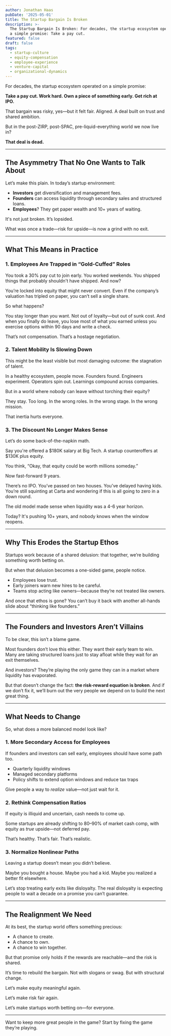 ```yaml
---
author: Jonathan Haas
pubDate: '2025-05-01'
title: The Startup Bargain Is Broken
description: >-
  The Startup Bargain Is Broken: For decades, the startup ecosystem operated on
  a simple promise: Take a pay cut.
featured: false
draft: false
tags:
  - startup-culture
  - equity-compensation
  - employee-experience
  - venture-capital
  - organizational-dynamics
---
```


For decades, the startup ecosystem operated on a simple promise:

**Take a pay cut. Work hard. Own a piece of something early. Get rich at IPO.**

That bargain was risky, yes—but it felt fair. Aligned. A deal built on trust and shared ambition.

But in the post-ZIRP, post-SPAC, pre-liquid-everything world we now live in?

**That deal is dead.**

---

## The Asymmetry That No One Wants to Talk About

Let’s make this plain. In today’s startup environment:

- **Investors** get diversification and management fees.
- **Founders** can access liquidity through secondary sales and structured loans.
- **Employees**? They get paper wealth and 10+ years of waiting.

It's not just broken. It’s lopsided.

What was once a trade—risk for upside—is now a grind with no exit.

---

## What This Means in Practice

### 1. Employees Are Trapped in “Gold-Cuffed” Roles

You took a 30% pay cut to join early. You worked weekends. You shipped things that probably shouldn't have shipped. And now?

You’re locked into equity that might never convert. Even if the company’s valuation has tripled on paper, you can’t sell a single share.

So what happens?

You stay longer than you want. Not out of loyalty—but out of sunk cost. And when you finally do leave, you lose most of what you earned unless you exercise options within 90 days and write a check.

That’s not compensation. That’s a hostage negotiation.

### 2. Talent Mobility Is Slowing Down

This might be the least visible but most damaging outcome: the stagnation of talent.

In a healthy ecosystem, people move. Founders found. Engineers experiment. Operators spin out. Learnings compound across companies.

But in a world where nobody can leave without torching their equity?

They stay. Too long. In the wrong roles. In the wrong stage. In the wrong mission.

That inertia hurts everyone.

### 3. The Discount No Longer Makes Sense

Let’s do some back-of-the-napkin math.

Say you're offered a $180K salary at Big Tech. A startup counteroffers at $130K plus equity.

You think, “Okay, that equity could be worth millions someday.”

Now fast-forward 9 years.

There’s no IPO. You’ve passed on two houses. You’ve delayed having kids. You’re still squinting at Carta and wondering if this is all going to zero in a down round.

The old model made sense when liquidity was a 4-6 year horizon.

Today? It's pushing 10+ years, and nobody knows when the window reopens.

---

## Why This Erodes the Startup Ethos

Startups work because of a shared delusion: that together, we’re building something worth betting on.

But when that delusion becomes a one-sided game, people notice.

- Employees lose trust.
- Early joiners warn new hires to be careful.
- Teams stop acting like owners—because they’re not treated like owners.

And once that ethos is gone? You can’t buy it back with another all-hands slide about “thinking like founders.”

---

## The Founders and Investors Aren’t Villains

To be clear, this isn’t a blame game.

Most founders don’t love this either. They want their early team to win. Many are taking structured loans just to stay afloat while they wait for an exit themselves.

And investors? They’re playing the only game they can in a market where liquidity has evaporated.

But that doesn’t change the fact: **the risk-reward equation is broken**. And if we don’t fix it, we’ll burn out the very people we depend on to build the next great thing.

---

## What Needs to Change

So, what does a more balanced model look like?

### 1. More Secondary Access for Employees

If founders and investors can sell early, employees should have some path too.

- Quarterly liquidity windows
- Managed secondary platforms
- Policy shifts to extend option windows and reduce tax traps

Give people a way to _realize_ value—not just wait for it.

### 2. Rethink Compensation Ratios

If equity is illiquid and uncertain, cash needs to come up.

Some startups are already shifting to 80–90% of market cash comp, with equity as _true_ upside—not deferred pay.

That’s healthy. That’s fair. That’s realistic.

### 3. Normalize Nonlinear Paths

Leaving a startup doesn’t mean you didn’t believe.

Maybe you bought a house. Maybe you had a kid. Maybe you realized a better fit elsewhere.

Let’s stop treating early exits like disloyalty. The real disloyalty is expecting people to wait a decade on a promise you can’t guarantee.

---

## The Realignment We Need

At its best, the startup world offers something precious:

- A chance to create.
- A chance to own.
- A chance to win together.

But that promise only holds if the rewards are reachable—and the risk is shared.

It’s time to rebuild the bargain. Not with slogans or swag. But with structural change.

Let’s make equity meaningful again.

Let’s make risk fair again.

Let’s make startups worth betting on—for everyone.

---

Want to keep more great people in the game? Start by fixing the game they’re playing.
